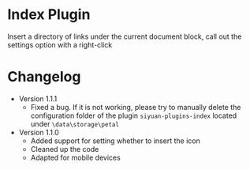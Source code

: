 # Index Plugin

Insert a directory of links under the current document block, call out the settings option with a right-click

# Changelog

- Version 1.1.1
  - Fixed a bug. If it is not working, please try to manually delete the configuration folder of the plugin `siyuan-plugins-index` located under `\data\storage\petal`
- Version 1.1.0
  - Added support for setting whether to insert the icon
  - Cleaned up the code
  - Adapted for mobile devices